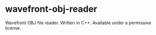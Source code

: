wavefront-obj-reader
====================

Wavefront OBJ file reader. Written in C++. Available under a permissive license.
